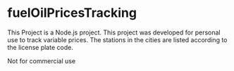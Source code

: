 # fuelOilPricesTracking

This Project is a Node.js project.
This project was developed for personal use to track variable prices.
The stations in the cities are listed according to the license plate code.


Not for commercial use
